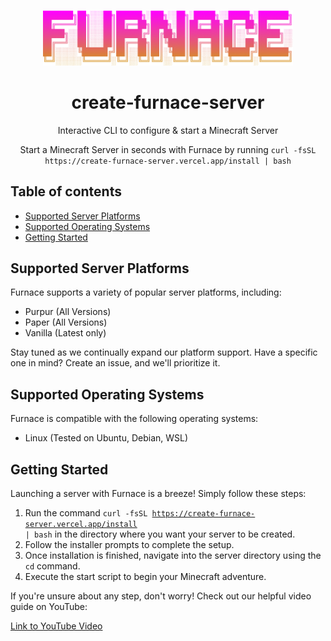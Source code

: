 <p align="center">
  <picture>
  <img src="./assets/logo_text.png" width="400" alt="Logo for Furnace">
</picture>
</p>

<h1 align="center">
  create-furnace-server
</h1>

<p align="center">
  Interactive CLI to configure & start a Minecraft Server
</p>

<p align="center">
  Start a Minecraft Server in seconds with Furnace by running <code>curl -fsSL https://create-furnace-server.vercel.app/install | bash</code>
</p>


## Table of contents

- [Supported Server Platforms](#supported-server-platforms)
- [Supported Operating Systems](#supported-operating-systems)
- [Getting Started](#getting-started)

## Supported Server Platforms

Furnace supports a variety of popular server platforms, including:

- Purpur (All Versions)
- Paper (All Versions)
- Vanilla (Latest only)

Stay tuned as we continually expand our platform support. Have a specific one in mind? Create an issue, and we'll prioritize it.

## Supported Operating Systems

Furnace is compatible with the following operating systems:

- Linux (Tested on Ubuntu, Debian, WSL)

## Getting Started

Launching a server with Furnace is a breeze! Simply follow these steps:

1. Run the command <code>curl -fsSL https://create-furnace-server.vercel.app/install | bash</code> in the directory where you want your server to be created.
2. Follow the installer prompts to complete the setup.
3. Once installation is finished, navigate into the server directory using the `cd` command.
4. Execute the start script to begin your Minecraft adventure.

If you're unsure about any step, don't worry! Check out our helpful video guide on YouTube:

[Link to YouTube Video](insert_youtube_link_here)
